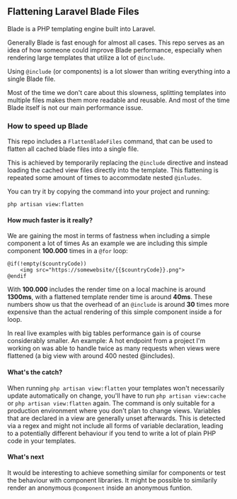 ## Flattening Laravel Blade Files

Blade is a PHP templating engine built into Laravel.

Generally Blade is fast enough for almost all cases. This repo serves as
an idea of how someone could improve Blade performance, especially
when rendering large templates that utilize a lot of ``@include``.

Using ``@include`` (or components) is a lot slower than writing
everything into a single Blade file.

Most of the time we don't care about this slowness, splitting
templates into multiple files makes them more readable and reusable.
And most of the time Blade itself is not our main performance issue.

### How to speed up Blade

This repo includes a ``FlattenBladeFiles`` command, that can be used
to flatten all cached blade files into a single file.

This is achieved by temporarily replacing the ``@include`` directive
and instead loading the cached view files directly into the template.
This flattening is repeated some amount of times to accommodate nested
``@inludes``.

You can try it by copying the command into your project and running:

```
php artisan view:flatten
```

#### How much faster is it really?
We are gaining the most in terms of fastness when including a simple component a lot of times
As an example we are including this simple component <strong>100.000</strong> times in a ``@for`` loop:
```
@if(!empty($countryCode))
    <img src="https://somewebsite/{{$countryCode}}.png">
@endif
```
With <strong>100.000</strong> includes the render time on a local machine is around <strong>1300ms</strong>, with a flattened
template render time is around <strong>40ms</strong>. These numbers show us that the overhead of an ``@include`` is around <strong>30</strong> times more expensive than the actual rendering of this simple component inside a for loop.

In real live examples with big tables performance gain is of course considerably smaller. An example: A hot endpoint from a project I'm working on was able to handle twice as many requests when views were flattened (a big view with around 400 nested @includes).

#### What's the catch?
When running ``php artisan view:flatten`` your templates won't necessarily update 
automatically on change, you'll have to run ``php artisan view:cache`` or ``php artisan view:flatten`` again. The command is only suitable for a production environment where you don't plan to change views.
Variables that are declared in a view are generally unset afterwards. This is detected via a regex and might not include all forms of variable declaration, leading to a potentially different behaviour if you tend to write a lot of plain PHP code in your templates.

#### What's next
It would be interesting to achieve something similar for components or test the behaviour with component libraries.
It might be possible to similarily render an anonymous ``@component`` inside an anonymous funtion.
